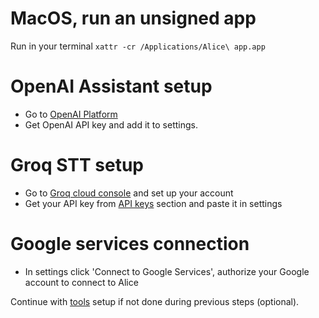 # MacOS, run an unsigned app

Run in your terminal `xattr -cr /Applications/Alice\ app.app`

#  OpenAI Assistant setup

- Go to [OpenAI Platform](https://platform.openai.com/assistants)
- Get OpenAI API key and add it to settings.

# Groq STT setup

- Go to [Groq cloud console](https://console.groq.com/home)  and set up your account
- Get your API key from [API keys](https://console.groq.com/keys) section and paste it in settings

# Google services connection

- In settings click 'Connect to Google Services', authorize your Google account to connect to Alice


Continue with [tools](https://github.com/pmbstyle/Alice/blob/main/docs/toolsInstructions.md) setup if not done during previous steps (optional).
